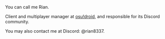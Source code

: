 You can call me Rian.

Client and multiplayer manager at [osu!droid](https://github.com/osudroid), and responsible for its Discord community.

You may also contact me at Discord: @rian8337.
